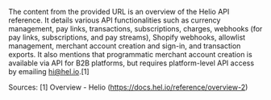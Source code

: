 The content from the provided URL is an overview of the Helio API reference. It details various API functionalities such as currency management, pay links, transactions, subscriptions, charges, webhooks (for pay links, subscriptions, and pay streams), Shopify webhooks, allowlist management, merchant account creation and sign-in, and transaction exports. It also mentions that programmatic merchant account creation is available via API for B2B platforms, but requires platform-level API access by emailing hi@hel.io.[1]

Sources:
[1] Overview - Helio (https://docs.hel.io/reference/overview-2)
